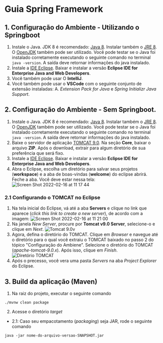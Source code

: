# Guia Spring Framework

## 1. Configuração do Ambiente - Utilizando o Springboot

1. Instale o Java. JDK 8 é recomendado: [Java 8](https://www.oracle.com/java/technologies/downloads/#jdk8-windows). Instalar também o [JRE 8](https://www.oracle.com/java/technologies/downloads/#jre8-windows). O [OpenJDK](https://adoptium.net/index.html?variant=openjdk8) também pode ser utilizado. Você pode testar se o Java foi instalado corretamente executando o seguinte comando no terminal ```java -version```. A saída deve retornar informações do java instalado.
2. Instale a [IDE Eclipse](https://www.eclipse.org/downloads/packages). Baixar e instalar a versão **__Eclipse IDE for Enterprise Java and Web Developers__**.
3. Você também pode usar O **IntelliJ**.
4. Você também pode usar o **VSCode** com o seguinte conjunto de extensão instaladas: A. *Extension Pack for Java* e *Spring Initializr Java Support*.

## 2. Configuração do Ambiente - Sem Springboot.

1. Instale o Java. JDK 8 é recomendado: [Java 8](https://www.oracle.com/java/technologies/downloads/#jdk8-windows). Instalar também o [JRE 8](https://www.oracle.com/java/technologies/downloads/#jre8-windows). O [OpenJDK](https://adoptium.net/index.html?variant=openjdk8) também pode ser utilizado. Você pode testar se o Java foi instalado corretamente executando o seguinte comando no terminal ```java -version```. A saída deve retornar informações do java instalado.
2. Baixe o servidor de aplicação [TOMCAT 9.0](https://tomcat.apache.org/download-90.cgi). Na seção __Core__, baixar o arquivo __ZIP__. Após o download, extrair para algum diretório de sua preferência que será fixo.
3. Instale a [IDE Eclipse](https://www.eclipse.org/downloads/packages). Baixar e instalar a versão **__Eclipse IDE for Enterprise Java and Web Developers__**.
4. Abra o Eclipse, escolha um diretório para salvar seus projetos (__workspace__) e a aba de boas-vindas (__welcome__) do eclipse abrirá. Feche a aba. Você deve estar nessa tela:
![Screen Shot 2022-02-16 at 11 17 44](https://user-images.githubusercontent.com/19152705/154283310-49acf6d4-11a6-4038-bf85-8807002efa05.png)

### 2.1 Configurando o TOMCAT no Eclipse

1. Na tela inicial do Eclipse, vá até a aba **Servers** e clique no link que aparece (*click this link to create a new server*), de acordo com a imagem:
![Screen Shot 2022-02-16 at 11 21 00](https://user-images.githubusercontent.com/19152705/154284382-0c0fab97-938d-407c-a9a3-3e31599f78df.png)
2. Na janela *New Server*, procure por **Tomcat v9.0 Server**, selecione-o e clique em *Next*.
![Tomcat 9.0v](https://user-images.githubusercontent.com/19152705/154284827-418f8500-2d2f-4599-bf45-1adfd81dbda7.png)
3. Agora, defina o diretório do TOMCAT. Clique em _Browser_ e navegue até o diretório para o qual você extraiu o TOMCAT baixado no passo 2 do tópico "Configuração do Ambiene". Selecione o diretório do TOMCAT (_apache-tomcat-9.0.x_). Após isso, clique em _Finish_.
![Diretório TOMCAT](https://user-images.githubusercontent.com/19152705/154286909-66717b6f-9e87-43f6-87ea-9581e2908cd0.png)
4. Após o precesso, você vera uma pasta _Servers_ na aba _Project Explorer_ do Eclipse.


## 3. Build da aplicação (Maven)

1. Na raiz do projeto, executar o seguinte comando

```./mvnw clean package```

2. Acesse o diretório *target*

- 2.1: Caso seu empacotamento (*packaging*) seja JAR, rode o seguinte comando

``` java -jar nome-do-arquivo-versao-SNAPSHOT.jar ```


